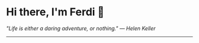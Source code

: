 <h1>Hi there, I'm Ferdi 👋</h1>

<p><em>
  "Life is either a daring adventure, or nothing." — Helen Keller
</em></p>

---
